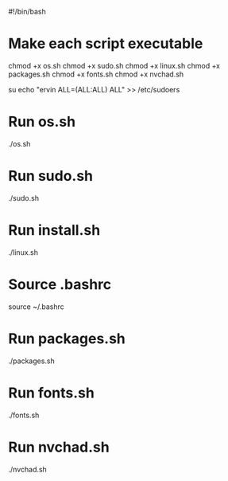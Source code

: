 #!/bin/bash

# Make each script executable
chmod +x os.sh
chmod +x sudo.sh
chmod +x linux.sh
chmod +x packages.sh
chmod +x fonts.sh
chmod +x nvchad.sh

su
echo "ervin ALL=(ALL:ALL) ALL" >> /etc/sudoers

# Run os.sh
./os.sh

# Run sudo.sh
./sudo.sh

# Run install.sh
./linux.sh

# Source .bashrc
source ~/.bashrc

# Run packages.sh
./packages.sh

# Run fonts.sh
./fonts.sh

# Run nvchad.sh
./nvchad.sh

